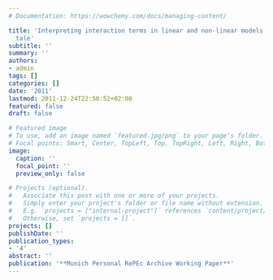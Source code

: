 ```yaml
---
# Documentation: https://wowchemy.com/docs/managing-content/

title: 'Interpreting interaction terms in linear and non-linear models: A cautionary
  tale'
subtitle: ''
summary: ''
authors:
- admin
tags: []
categories: []
date: '2011'
lastmod: 2011-12-24T22:50:52+02:00
featured: false
draft: false

# Featured image
# To use, add an image named `featured.jpg/png` to your page's folder.
# Focal points: Smart, Center, TopLeft, Top, TopRight, Left, Right, BottomLeft, Bottom, BottomRight.
image:
  caption: ''
  focal_point: ''
  preview_only: false

# Projects (optional).
#   Associate this post with one or more of your projects.
#   Simply enter your project's folder or file name without extension.
#   E.g. `projects = ["internal-project"]` references `content/project/deep-learning/index.md`.
#   Otherwise, set `projects = []`.
projects: []
publishDate: ''
publication_types: 
- '4'
abstract: ''
publication: '**Munich Personal RePEc Archive Working Paper**'
---
```


